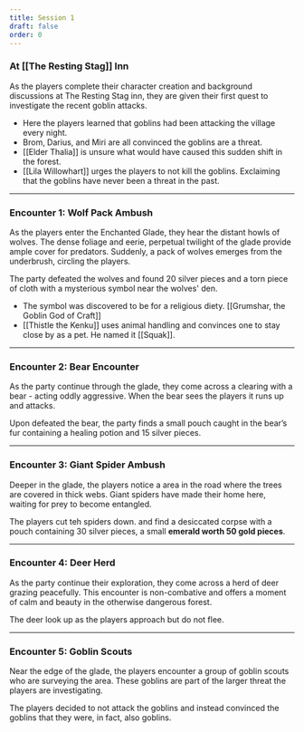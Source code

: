 ```yaml
---
title: Session 1
draft: false
order: 0
---
```


### At [[The Resting Stag]] Inn

As the players complete their character creation and background discussions at The Resting Stag inn, they are given their first quest to investigate the recent goblin attacks.

- Here the players learned that goblins had been attacking the village every night.
- Brom, Darius, and Miri are all convinced the goblins are a threat.
- [[Elder Thalia]] is unsure what would have caused this sudden shift in the forest.
- [[Lila Willowhart]] urges the players to not kill the goblins. Exclaiming that the goblins have never been a threat in the past.

---

### Encounter 1: Wolf Pack Ambush

 As the players enter the Enchanted Glade, they hear the distant howls of wolves. The dense foliage and eerie, perpetual twilight of the glade provide ample cover for predators. Suddenly, a pack of wolves emerges from the underbrush, circling the players.
 
The party defeated the wolves and found 20 silver pieces and a torn piece of cloth with a mysterious symbol near the wolves' den. 
  - The symbol was discovered to be for a religious diety. [[Grumshar, the Goblin God of Craft]]
  - [[Thistle the Kenku]] uses animal handling and convinces one to stay close by as a pet. He named it [[Squak]].

---

### Encounter 2: Bear Encounter

As the party continue through the glade, they come across a clearing with a bear - acting oddly aggressive. When the bear sees the players it runs up and attacks.

Upon defeated the bear, the party finds a small pouch caught in the bear’s fur containing a healing potion and 15 silver pieces.


---

### Encounter 3: Giant Spider Ambush

Deeper in the glade, the players notice a area in the road where the trees are covered in thick webs. Giant spiders have made their home here, waiting for prey to become entangled.

 The players cut teh spiders down. and find a desiccated corpse with a pouch containing 30 silver pieces, a small **emerald worth 50 gold pieces**.

---

### Encounter 4: Deer Herd

As the party continue their exploration, they come across a herd of deer grazing peacefully. This encounter is non-combative and offers a moment of calm and beauty in the otherwise dangerous forest.

The deer look up as the players approach but do not flee. 

---

### Encounter 5: Goblin Scouts

Near the edge of the glade, the players encounter a group of goblin scouts who are surveying the area. These goblins are part of the larger threat the players are investigating.

The players decided to not attack the goblins and instead convinced the goblins that they were, in fact, also goblins.
